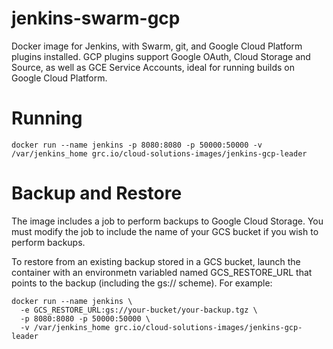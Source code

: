 jenkins-swarm-gcp
====================

Docker image for Jenkins, with Swarm, git, and Google Cloud Platform plugins installed. GCP plugins support Google OAuth, Cloud Storage and Source, as well as GCE Service Accounts, ideal for running builds on Google Cloud Platform.

# Running

```shell
docker run --name jenkins -p 8080:8080 -p 50000:50000 -v /var/jenkins_home grc.io/cloud-solutions-images/jenkins-gcp-leader
```

# Backup and Restore
The image includes a job to perform backups to Google Cloud Storage. You must modify the job to include the name of your GCS bucket if you wish to perform backups.

To restore from an existing backup stored in a GCS bucket, launch the container with an environmetn variabled named GCS_RESTORE_URL that points to the backup (including the gs:// scheme). For example:

```shell
docker run --name jenkins \
  -e GCS_RESTORE_URL:gs://your-bucket/your-backup.tgz \
  -p 8080:8080 -p 50000:50000 \
  -v /var/jenkins_home grc.io/cloud-solutions-images/jenkins-gcp-leader
```

